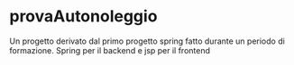 # provaAutonoleggio
Un progetto derivato dal primo progetto spring fatto durante un periodo di formazione. Spring per il backend e jsp per il frontend

